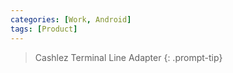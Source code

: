 ```yaml
---
categories: [Work, Android]
tags: [Product]
---
```


> Cashlez Terminal Line Adapter
{: .prompt-tip}